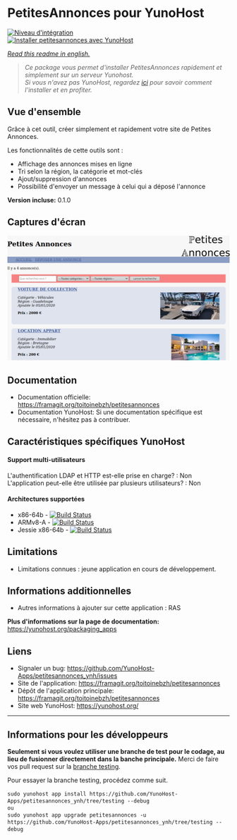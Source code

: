 # PetitesAnnonces pour YunoHost

[![Niveau d'intégration](https://dash.yunohost.org/integration/petitesannonces.svg)](https://dash.yunohost.org/appci/app/petitesannonces)  
[![Installer petitesannonces avec YunoHost](https://install-app.yunohost.org/install-with-yunohost.png)](https://install-app.yunohost.org/?app=petitesannonces)

*[Read this readme in english.](./README.md)* 

> *Ce package vous permet d'installer PetitesAnnonces rapidement et simplement sur un serveur Yunohost.  
Si vous n'avez pas YunoHost, regardez [ici](https://yunohost.org/#/install) pour savoir comment l'installer et en profiter.*

## Vue d'ensemble

Grâce à cet outil, créer simplement et rapidement votre site de Petites Annonces.

Les fonctionnalités de cette outils sont :  
  * Affichage des annonces mises en ligne  
  * Tri selon la région, la catégorie et mot-clés  
  * Ajout/suppression d'annonces  
  * Possibilité d'envoyer un message à celui qui a déposé l'annonce  


**Version incluse:**  0.1.0

## Captures d'écran

![demo](doc/demo.png)

<!-- 
## Démo

* [Démo officielle](Lien vers un site de démonstration pour cette application) 


## Configuration

Comment configurer cette application: via le panneau d'administration, un fichier brut en SSH ou tout autre moyen.

-->

## Documentation

 * Documentation officielle: https://framagit.org/toitoinebzh/petitesannonces  
 * Documentation YunoHost: Si une documentation spécifique est nécessaire, n'hésitez pas à contribuer.

## Caractéristiques spécifiques YunoHost

#### Support multi-utilisateurs

L'authentification LDAP et HTTP est-elle prise en charge? : Non   
L'application peut-elle être utilisée par plusieurs utilisateurs?  : Non  

#### Architectures supportées

* x86-64b - [![Build Status](https://ci-apps.yunohost.org/ci/logs/petitesannonces%20%28Apps%29.svg)](https://ci-apps.yunohost.org/ci/apps/petitesannonces/)
* ARMv8-A - [![Build Status](https://ci-apps-arm.yunohost.org/ci/logs/petitesannonces%20%28Apps%29.svg)](https://ci-apps-arm.yunohost.org/ci/apps/petitesannonces/)
* Jessie x86-64b - [![Build Status](https://ci-stretch.nohost.me/ci/logs/petitesannonces%20%28Apps%29.svg)](https://ci-stretch.nohost.me/ci/apps/petitesannonces/)

## Limitations

* Limitations connues : jeune application en cours de développement.

## Informations additionnelles

* Autres informations à ajouter sur cette application : RAS

**Plus d'informations sur la page de documentation:**  
https://yunohost.org/packaging_apps

## Liens

 * Signaler un bug: https://github.com/YunoHost-Apps/petitesannonces_ynh/issues
 * Site de l'application: https://framagit.org/toitoinebzh/petitesannonces
 * Dépôt de l'application principale: https://framagit.org/toitoinebzh/petitesannonces
 * Site web YunoHost: https://yunohost.org/

---

Informations pour les développeurs
----------------

**Seulement si vous voulez utiliser une branche de test pour le codage, au lieu de fusionner directement dans la banche principale.**
Merci de faire vos pull request sur la [branche testing](https://github.com/YunoHost-Apps/petitesannonces_ynh/tree/testing).

Pour essayer la branche testing, procédez comme suit.
```
sudo yunohost app install https://github.com/YunoHost-Apps/petitesannonces_ynh/tree/testing --debug
ou
sudo yunohost app upgrade petitesannonces -u https://github.com/YunoHost-Apps/petitesannonces_ynh/tree/testing --debug
```
